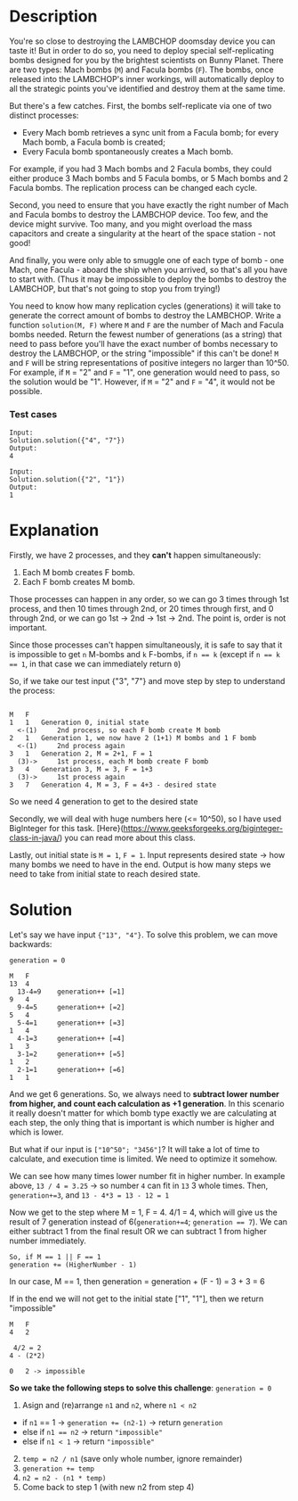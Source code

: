 # Description
You're so close to destroying the LAMBCHOP doomsday device you can taste it! But in order to do so, you need to deploy special self-replicating bombs designed for you by the brightest scientists on Bunny Planet. There are two types: Mach bombs (``M``) and Facula bombs (``F``). The bombs, once released into the LAMBCHOP's inner workings, will automatically deploy to all the strategic points you've identified and destroy them at the same time.

But there's a few catches. First, the bombs self-replicate via one of two distinct processes:
- Every Mach bomb retrieves a sync unit from a Facula bomb; for every Mach bomb, a Facula bomb is created;
- Every Facula bomb spontaneously creates a Mach bomb.

For example, if you had 3 Mach bombs and 2 Facula bombs, they could either produce 3 Mach bombs and 5 Facula bombs, or 5 Mach bombs and 2 Facula bombs. The replication process can be changed each cycle.

Second, you need to ensure that you have exactly the right number of Mach and Facula bombs to destroy the LAMBCHOP device. Too few, and the device might survive. Too many, and you might overload the mass capacitors and create a singularity at the heart of the space station - not good!

And finally, you were only able to smuggle one of each type of bomb - one Mach, one Facula - aboard the ship when you arrived, so that's all you have to start with. (Thus it may be impossible to deploy the bombs to destroy the LAMBCHOP, but that's not going to stop you from trying!)

You need to know how many replication cycles (generations) it will take to generate the correct amount of bombs to destroy the LAMBCHOP. Write a function ``solution(M, F)`` where ``M`` and ``F`` are the number of Mach and Facula bombs needed. Return the fewest number of generations (as a string) that need to pass before you'll have the exact number of bombs necessary to destroy the LAMBCHOP, or the string "impossible" if this can't be done! ``M`` and ``F`` will be string representations of positive integers no larger than 10^50. For example, if ``M`` = "2" and ``F`` = "1", one generation would need to pass, so the solution would be "1". However, if ``M`` = "2" and ``F`` = "4", it would not be possible.

### Test cases

```
Input:
Solution.solution({"4", "7"})
Output:
4

Input:
Solution.solution({"2", "1"})
Output:
1
```

# Explanation
Firstly, we have 2 processes, and they **can't** happen simultaneously:
1. Each M bomb creates F bomb.
2. Each F bomb creates M bomb.

Those processes can happen in any order, so we can go 3 times through 1st process, and then 10 times through 2nd, or 20 times through first, and 0 through 2nd, or we can go 1st -> 2nd -> 1st -> 2nd. The point is, order is not important.

Since those processes can't happen simultaneously, it is safe to say that it is impossible to get ``n`` M-bombs and ``k`` F-bombs, if ``n == k`` (except if ``n == k == 1``, in that case we can immediately return ``0``)

So, if we take our test input {"3", "7"} and move step by step to understand the process:
```

M	F
1	1	Generation 0, initial state
  <-(1)		2nd process, so each F bomb create M bomb
2	1	Generation 1, we now have 2 (1+1) M bombs and 1 F bomb
  <-(1)		2nd process again
3	1	Generation 2, M = 2+1, F = 1
  (3)->		1st process, each M bomb create F bomb
3	4	Generation 3, M = 3, F = 1+3
  (3)->		1st process again
3	7	Generation 4, M = 3, F = 4+3 - desired state

```
So we need 4 generation to get to the desired state

Secondly, we will deal with huge numbers here (<= 10^50), so I have used BigInteger for this task. [Here}(https://www.geeksforgeeks.org/biginteger-class-in-java/) you can read more about this class.

Lastly, out initial state is ``M = 1``, ``F = 1``.
Input represents desired state -> how many bombs we need to have in the end.
Output is how many steps we need to take from initial state to reach desired state.

# Solution
Let's say we have input ``{"13", "4"}``.
To solve this problem, we can move backwards:
```
generation = 0

M	F
13	4
  13-4=9	generation++ [=1]
9	4
  9-4=5		generation++ [=2]
5	4
  5-4=1		generation++ [=3]
1	4
  4-1=3		generation++ [=4]
1	3
  3-1=2		generation++ [=5]
1	2
  2-1=1		generation++ [=6]
1	1
```
And we get 6 generations.
So, we always need to **subtract lower number from higher, and count each calculation as +1 generation**. In this scenario it really doesn't matter for which bomb type exactly we are calculating at each step, the only thing that is important is which number is higher and which is lower.

But what if our input is ``["10^50"; "3456"]``? It will take a lot of time to calculate, and execution time is limited. We need to optimize it somehow.

We can see how many times lower number fit in higher number.
In example above, ``13 / 4 = 3.25`` -> so number ``4`` can fit in ``13`` 3 whole times.
Then, ``generation+=3``, and
``13 - 4*3 = 13 - 12 = 1``

Now we get to the step where M = 1, F = 4.
4/1 = 4, which will give us the result of 7 generation instead of 6(``generation+=4``; ``generation == 7``). We can either subtract 1 from the final result OR we can subtract 1 from higher number immediately.

```
So, if M == 1 || F == 1
generation += (HigherNumber - 1)
```

In our case, M == 1, then
generation = generation + (F - 1) = 3 + 3 = 6

If in the end we will not get to the initial state ["1", "1"], then we return "impossible"

```
M	F
4	2

 4/2 = 2
4 - (2*2)

0	2 -> impossible
```

**So we take the following steps to solve this challenge**:
``generation = 0``
1. Asign and (re)arrange ``n1`` and ``n2``, where ``n1 < n2``
  - if ``n1`` == 1 -> ``generation += (n2-1)`` -> return ``generation``
  - else if ``n1 == n2`` -> return ``"impossible"``
  - else if ``n1 < 1`` -> return ``"impossible"``
2. ``temp = n2 / n1`` (save only whole number, ignore remainder)
3. ``generation += temp``
4. ``n2 = n2 - (n1 * temp)``
5. Come back to step 1 (with new n2 from step 4)

